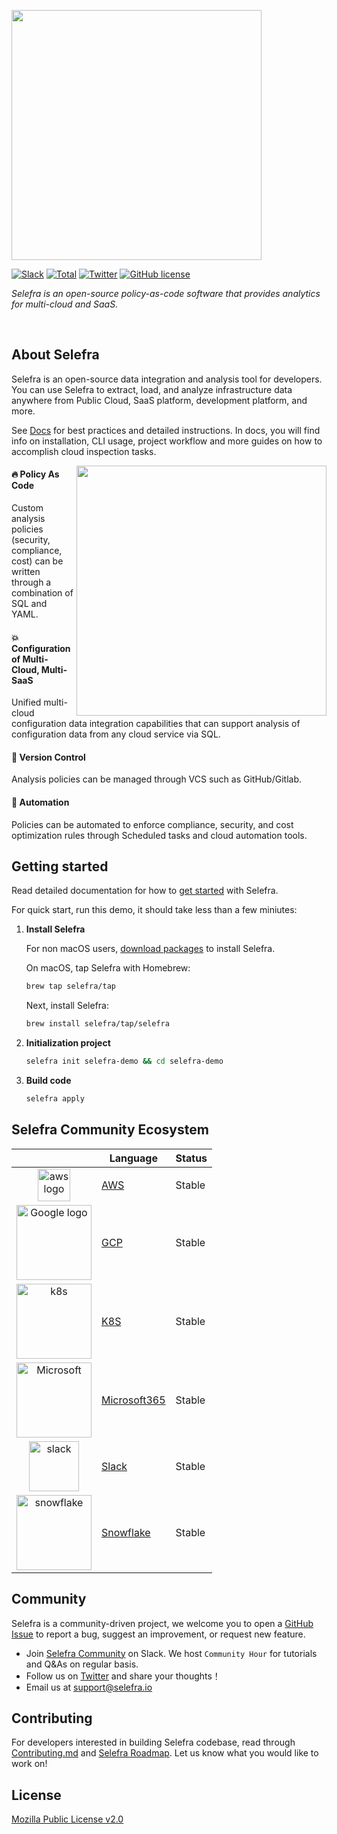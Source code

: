 <!-- Your Title -->
<p align="left">
<img src="https://user-images.githubusercontent.com/124020340/224677116-44ae9c6c-a543-4813-9ef3-c7cbcacd2fbe.png" width="400">
</p>

<!-- Badges -->
<p align="left">   
<a href="https://www.selefra.io/community/join"><img alt="Slack" src="https://img.shields.io/badge/Slack-666?logo=slack"></a>
<a href="https://github.com/selefra/selefra"><img alt="Total" src="https://img.shields.io/github/downloads/selefra/selefra/total?logo=github"></a>
<a href="https://twitter.com/SelefraCorp"><img alt="Twitter" src="https://img.shields.io/badge/Twitter-666?logo=Twitter"></a>
<a href="https://github.com/selefra/selefra/blob/master/LICENSE"><img alt="GitHub license" src="https://img.shields.io/github/license/selefra/selefra?style=social"></a>
  </p>

<!-- Description -->
  <p align="left">
    <i>Selefra is an open-source policy-as-code software that provides analytics for multi-cloud and SaaS.</i>
  </p>

<br/>

<!-- About Selefra -->

## About Selefra

Selefra is an open-source data integration and analysis tool for developers. You can use Selefra to extract, load, and analyze infrastructure data anywhere from Public Cloud, SaaS platform, development platform, and more.

See [Docs](https://selefra.io/docs/introduction) for best practices and detailed instructions. In docs, you will find info on installation, CLI usage, project workflow and more guides on how to accomplish cloud inspection tasks.

<img align="right" width="400" src="https://user-images.githubusercontent.com/124020340/224889579-556ee877-28e0-4638-b88f-ee9a4564c33a.png" />

#### 🔥 Policy As Code

Custom analysis policies (security, compliance, cost) can be written through a combination of SQL and YAML.

#### 💥 Configuration of Multi-Cloud, Multi-SaaS

Unified multi-cloud configuration data integration capabilities that can support analysis of configuration data from any cloud service via SQL.

#### 🌟 Version Control

Analysis policies can be managed through VCS such as GitHub/Gitlab.

#### 🥤 Automation

Policies can be automated to enforce compliance, security, and cost optimization rules through Scheduled tasks and cloud automation tools.

## Getting started

Read detailed documentation for how to [get started](https://selefra.io/docs/get-started/) with Selefra.

For quick start, run this demo, it should take less than a few miniutes:

1. **Install Selefra**

    For non macOS users, [download packages](https://github.com/selefra/selefra/releases) to install Selefra.

    On macOS, tap Selefra with Homebrew:

    ```bash
    brew tap selefra/tap
    ```

    Next, install Selefra:

    ```bash
    brew install selefra/tap/selefra
    ```

2. **Initialization project**

    ```bash
    selefra init selefra-demo && cd selefra-demo
    ```

3. **Build code**

    ```bash
    selefra apply 
    ```
    
## Selefra Community Ecosystem









|    | Language | Status |
| :-: | -------- | ------ |
| <img width="52" alt="aws logo" src="https://user-images.githubusercontent.com/124020340/225558573-35579326-0fc8-4100-8c30-7aad82788d61.png">     | [AWS](https://www.selefra.io/docs/providers-connector/aws) | Stable |
| <img width="120" alt="Google logo" src="https://user-images.githubusercontent.com/124020340/225558584-6309e72b-b92c-405c-90dd-64516f6965ef.png">    | [GCP](https://www.selefra.io/docs/providers-connector/gcp) | Stable |
| <img width="120" alt="k8s" src="https://user-images.githubusercontent.com/124020340/225558598-09e03a70-b4ea-47ec-890c-d110d2eb5b5d.png">    | [K8S](https://www.selefra.io/docs/providers-connector/k8s) | Stable |
| <img width="120" alt="Microsoft" src="https://user-images.githubusercontent.com/124020340/225558609-4aac1a66-92b7-4c9b-9ccb-75948f86b61c.png">      | [Microsoft365](https://www.selefra.io/docs/providers-connector/microsoft365)     | Stable |
| <img width="80" alt="slack" src="https://user-images.githubusercontent.com/124020340/225558623-50850a40-7505-44dc-b255-a2574ae4216f.png">     | [Slack](https://www.selefra.io/docs/providers-connector/slack)     | Stable |
| <img width="120" alt="snowflake" src="https://user-images.githubusercontent.com/124020340/225558631-c7b26728-bc7b-495a-8b48-efd846e703c8.png"> | [Snowflake](https://www.selefra.io/docs/providers-connector/snowflake)     | Stable |

## Community

Selefra is a community-driven project, we welcome you to open a [GitHub Issue](https://github.com/selefra/selefra/issues/new/choose) to report a bug, suggest an improvement, or request new feature.

-  Join [Selefra Community](https://selefra.io/community/join) on Slack. We host `Community Hour` for tutorials and Q&As on regular basis.
-  Follow us on [Twitter](https://twitter.com/SelefraCorp) and share your thoughts！
-  Email us at support@selefra.io

## Contributing

For developers interested in building Selefra codebase, read through [Contributing.md](https://github.com/selefra/selefra/blob/main/CONTRIBUTING.md) and [Selefra Roadmap](https://github.com/orgs/selefra/projects/1).
Let us know what you would like to work on!

## License

[Mozilla Public License v2.0](https://github.com/selefra/selefra/blob/main/LICENSE)
